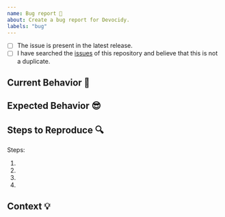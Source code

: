 ```yaml
---
name: Bug report 🐛
about: Create a bug report for Devocidy.
labels: "bug"
---
```


<!-- Provide a general summary of the issue in the Title above -->

<!--
  Thank you for youe interest in in supporting this project!
  To avoid duplicate issues we ask you to check off the following list.
-->

- [ ] The issue is present in the latest release.
- [ ] I have searched the [issues](https://github.com/Hurly77/Devocidy/issues) of this repository and believe that this is not a duplicate.

## Current Behavior :triumph:

<!-- Whats going on? -->

## Expected Behavior :sunglasses:

<!-- What you expect to happen -->

## Steps to Reproduce :mag:

<!--
  If possible please include screenshots or other relavent data.
  Place code inside code fences ex:

  ```js
    <your code here>
  ```

  note: Please do not include sensitive information.
-->

Steps:

1.
2.
3.
4.

## Context :bulb:

<!--
  What are you trying to accomplish? How has this issue affected you?
  Providing context helps us come up with a solution that is most useful in the real world.
-->
